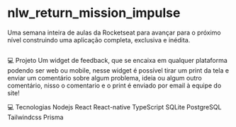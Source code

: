 # nlw_return_mission_impulse
Uma semana inteira de aulas da Rocketseat para avançar para o próximo nível construindo uma aplicação completa, exclusiva e inédita.

<img>

💻 Projeto
Um widget de feedback, que se encaixa em qualquer plataforma podendo ser web ou mobile, nesse widget é possível tirar um print da tela e enviar um comentário sobre algum problema, ideia ou algum outro comentário, nisso o comentario e o print é enviado por email à equipe do site!

💻 Tecnologias
Nodejs
React
React-native
TypeScript
SQLite
PostgreSQL
Tailwindcss
Prisma
